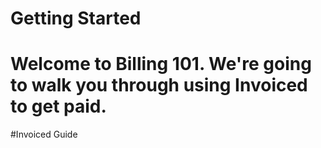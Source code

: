 # Getting Started

Welcome to Billing 101. We're going to walk you through using Invoiced to get paid.
=======
#Invoiced Guide

